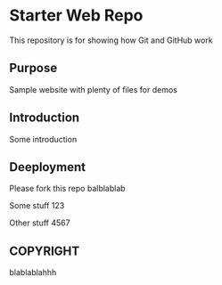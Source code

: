# Starter Web Repo

This repository is for showing how Git and GitHub work

## Purpose

Sample website with plenty of files for demos

## Introduction

Some introduction

## Deeployment

Please fork this repo balblablab

Some stuff 123

Other stuff 4567

## COPYRIGHT

blablablahhh
